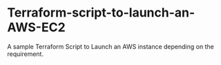 # Terraform-script-to-launch-an-AWS-EC2
A sample Terraform Script to Launch an AWS instance depending on the requirement.

